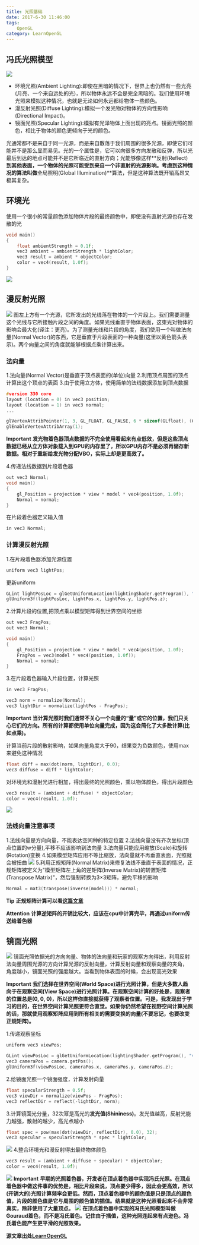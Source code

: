 ```yaml
---
title: 光照基础
date: 2017-6-30 11:46:00
tags: 
    OpenGL
category: LearnOpenGL
---
```


## 冯氏光照模型
![](basic_lighting_phong.png)
* 环境光照(Ambient Lighting):即使在黑暗的情况下，世界上也仍然有一些光亮(月亮、一个来自远处的光)，所以物体永远不会是完全黑暗的。我们使用环境光照来模拟这种情况，也就是无论如何永远都给物体一些颜色。
* 漫反射光照(Diffuse Lighting):模拟一个发光物对物体的方向性影响(Directional Impact)。
* 镜面光照(Specular Lighting):模拟有光泽物体上面出现的亮点。镜面光照的颜色，相比于物体的颜色更倾向于光的颜色。

光通常都不是来自于同一光源，而是来自散落于我们周围的很多光源，即使它们可能并不是那么显而易见。光的一个属性是，它可以向很多方向发散和反弹，所以光最后到达的地点可能并不是它所临近的直射方向；光能够像这样**反射(Reflect)**到其他表面，一个物体的光照可能受到来自一个非直射的光源影响。考虑到这种情况的算法叫做**全局照明(Global Illumination)**算法，但是这种算法既开销高昂又极其复杂。
## 环境光
使用一个很小的常量颜色添加物体片段的最终颜色中，即使没有直射光源也存在发散的光
```C++
void main()
{
    float ambientStrength = 0.1f;
    vec3 ambient = ambientStrength * lightColor;
    vec3 result = ambient * objectColor;
    color = vec4(result, 1.0f);
}
```
![](ambient.png)
## 漫反射光照
![](diffuse_light.png)
图左上方有一个光源，它所发出的光线落在物体的一个片段上。我们需要测量这个光线与它所接触片段之间的角度。如果光线垂直于物体表面，这束光对物体的影响会最大化(译注：更亮)。为了测量光线和片段的角度，我们使用一个叫做法向量(Normal Vector)的东西，它是垂直于片段表面的一种向量(这里以黄色箭头表示)。两个向量之间的角度就能够根据点乘计算出来。

### 法向量
1.法向量(Normal Vector)是垂直于顶点表面的(单位)向量
2.利用顶点周围的顶点计算出这个顶点的表面
3.由于使用立方体，使用简单的法线数据添加到顶点数据
```C++
#version 330 core
layout (location = 0) in vec3 position;
layout (location = 1) in vec3 normal;
...
```
```C++
glVertexAttribPointer(1, 3, GL_FLOAT, GL_FALSE, 6 * sizeof(GLfloat), (GLvoid * )(3 * sizeof(float)));
glEnableVertexAttribArray(1);
```
**Important**
**发光物着色器顶点数据的不完全使用看起来有点低效，但是这些顶点数据已经从立方体对象载入到GPU的内存里了，所以GPU内存不是必须再储存新数据。相对于重新给发光物分配VBO，实际上却是更高效了。**

4.传递法线数据到片段着色器
```C++
out vec3 Normal;
void main()
{
    gl_Position = projection * view * model * vec4(position, 1.0f);
    Normal = normal;
}
```
在片段着色器定义输入值
```C++
in vec3 Normal;
```
### 计算漫反射光照
1.在片段着色器添加光源位置
```C++
uniform vec3 lightPos;
```
更新uniform
```C++
GLint lightPosLoc = glGetUniformLocation(lightingShader.getProgram(), "lightPos");
glUniform3f(lightPosLoc, lightPos.x, lightPos.y, lightPos.z);
```
2.计算片段的位置,把顶点乘以模型矩阵得到世界空间的坐标
```C++
out vec3 FragPos;
out vec3 Normal;

void main()
{
    gl_Position = projection * view * model * vec4(position, 1.0f);
    FragPos = vec3(model * vec4(position, 1.0f));
    Normal = normal;
}
```
3.在片段着色器输入片段位置，计算光照
```C++
in vec3 FragPos;
```
```C++
vec3 norm = normalize(Normal);
vec3 lightDir = normalize(lightPos - FragPos);
```
**Important**
**当计算光照时我们通常不关心一个向量的“量”或它的位置，我们只关心它们的方向。所有的计算都使用单位向量完成，因为这会简化了大多数计算(比如点乘)。**

计算当前片段的散射影响，如果向量角度大于90，结果变为负数颜色，使用max来避免这种情况
```C++
float diff = max(dot(norm, lightDir), 0.0);
vec3 diffuse = diff * lightColor;
```
对环境光和漫射光进行相加，得出最终的光照颜色，乘以物体颜色，得出片段颜色
```C++
vec3 result = (ambient + diffuse) * objectColor;
color = vec4(result, 1.0f);
```
![](diffuse.png)

### 法线向量注意事项
1.法线向量是方向向量，不能表达空间种的特定位置
2.法线向量没有齐次坐标(顶点位置的w分量),平移不应该影响到法向量
3.法向量只能应用缩放(Scale)和旋转(Rotation)变换
4.如果模型矩阵应用不等比缩放，法向量就不再垂直表面，光照就会被扭曲
![](basic_lighting_normal_transformation.png)
5.利用正规矩阵(Normal Matrix)来修复法线不垂直于表面的情况，正规矩阵被定义为"模型矩阵左上角的逆矩阵(Inverse Matrix)的转置矩阵(Transpose Matrix)"，然后强制转换为3×3矩阵，避免平移的影响
```C++
Normal = mat3(transpose(inverse(model))) * normal;
```
**Tip**
**正规矩阵计算可以看[这篇文章](http://www.lighthouse3d.com/tutorials/glsl-12-tutorial/the-normal-matrix/)**

**Attention**
**计算逆矩阵的开销比较大，应该在cpu中计算完毕，再通过uniform传送给着色器**

## 镜面光照
![](basic_lighting_specular_theory.png)
镜面光照依据光的方向向量、物体的法向量和玩家的观察方向得出，利用反射法向量周围光源的方向计算光源的反射向量，计算反射向量和观察向量的夹角，
角度越小，镜面光照的强度越大。当看到物体表面的时候，会出现高光效果

**Important**
**我们选择在世界空间(World Space)进行光照计算，但是大多数人趋向于在观察空间(View Space)进行光照计算。在观察空间计算的好处是，观察者的位置总是(0, 0, 0)，所以这样你直接就获得了观察者位置。可是，我发现出于学习的目的，在世界空间计算光照更符合直觉。如果你仍然希望在视野空间计算光照的话，那就使用观察矩阵应用到所有相关的需要变换的向量(不要忘记，也要改变正规矩阵)。**

1.传递观察坐标
```C++
uniform vec3 viewPos;

GLint viewPosLoc = glGetUniformLocation(lightingShader.getProgram(), "viewPos");
vec3 cameraPos = camera.getPos();
glUniform3f(viewPosLoc, cameraPos.x, cameraPos.y, cameraPos.z);
```
2.给镜面光照一个镜面强度，计算发射向量
```C++
float specularStrength = 0.5f;
vec3 viewDir = normalize(viewPos - FragPos);
vec3 reflectDir = reflect(-lightDir, norm);
```
3.计算镜面光分量，32次幂是高光的**发光值(Shininess)**。发光值越高，反射光能力越强，散射的越少，高光点越小
```C++
float spec = pow(max(dot(viewDir, reflectDir), 0.0), 32);
vec3 specular = specularStrength * spec * lightColor;
```
![](basic_lighting_specular_shininess.png)
4.整合环境光和漫反射得出最终物体颜色
```C++
vec3 result = (ambient + diffuse + specular) * objectColor;
color = vec4(result, 1.0f);
```
![](specular.png)
**Important**
**早期的光照着色器，开发者在顶点着色器中实现冯氏光照。在顶点着色器中做这件事的优势是，相比片段来说，顶点要少得多，因此会更高效，所以(开销大的)光照计算频率会更低。然而，顶点着色器中的颜色值是只是顶点的颜色值，片段的颜色值是它与周围的颜色值的插值。结果就是这种光照看起来不会非常真实，除非使用了大量顶点。**
![](basic_lighting_gouruad.png)
**在顶点着色器中实现的冯氏光照模型叫做Gouraud着色，而不是冯氏着色。记住由于插值，这种光照连起来有点逊色。冯氏着色能产生更平滑的光照效果。**

**源文章出处[LearnOpenGL](http://learnopengl-cn.readthedocs.io/zh/latest/02%20Lighting/02%20Basic%20Lighting/)**